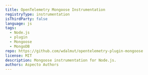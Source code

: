 ```yaml
---
title: OpenTelemetry Mongoose Instrumentation
registryType: instrumentation
isThirdParty: false
language: js
tags:
  - Node.js
  - plugin
  - Mongoose
  - MongoDB
repo: https://github.com/wdalmut/opentelemetry-plugin-mongoose
license: MIT
description: Mongoose instrumentation for Node.js.
authors: Aspecto Authors
---
```


